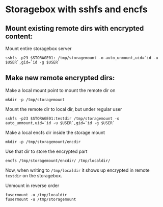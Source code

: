 Storagebox with sshfs and encfs
===============================


Mount existing remote dirs with encrypted content:
--------------------------------------------------

Mount entire storagebox server

    sshfs -p23 $STORAGE01: /tmp/storagemount -o auto_unmount,uid=`id -u $USER`,gid=`id -g $USER`


Make new remote encrypted dirs:
-------------------------------

Make a local mount point to mount the remote dir on

    mkdir -p /tmp/storagemount

Mount the remote dir to local dir, but under regular user

    sshfs -p23 $STORAGE01:testdir /tmp/storagemount -o auto_unmount,uid=`id -u $USER`,gid=`id -g $USER`

Make a local encfs dir inside the storage mount

    mkdir -p /tmp/storagemount/encdir

Use that dir to store the encrypted part

    encfs /tmp/storagemount/encdir/ /tmp/localdir/

Now, when writing to `/tmp/localdir` it shows up encrypted in remote `testdir` on the storagebox.

Unmount in reverse order

    fusermount -u /tmp/localdir
    fusermount -u /tmp/storagemount

